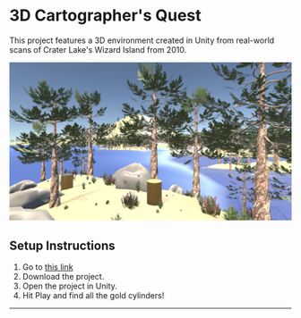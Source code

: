 # 3D Cartographer's Quest

This project features a 3D environment created in Unity from real-world scans of Crater Lake's Wizard Island from 2010.

![3D Scene](image.png)

## Setup Instructions

1. Go to [this link](https://uoregon-my.sharepoint.com/:f:/g/personal/mklopoto_uoregon_edu/EsZtZOa7Lt5CtJHtg5k53qYBjs9R1DG9_N3Uhax0wRDSDA?e=2f982E)
2. Download the project.
3. Open the project in Unity.
4. Hit Play and find all the gold cylinders!

---
